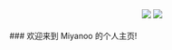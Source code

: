 <div align="center">
    <a href="https://gitstar-ranking.com/repositories"> <img src="https://badgen.net/badge/Rank/20000?icon=github&color=4ab8a1"></a>
    <a href=""> <img src="https://badgen.net/badge/OvO/%E7%A6%BB%E7%BA%BF%E4%B8%8B%E8%BD%BD?icon=telegram&color=4ab8a1"></a>
</div>
<br>
### 欢迎来到 Miyanoo 的个人主页!
